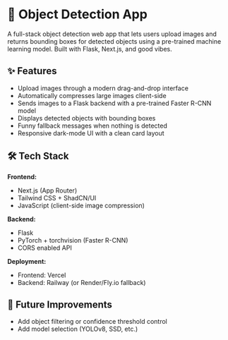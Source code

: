 # 🧠 Object Detection App

A full-stack object detection web app that lets users upload images and returns bounding boxes for detected objects using a pre-trained machine learning model. Built with Flask, Next.js, and good vibes.


## ✨ Features

- Upload images through a modern drag-and-drop interface
- Automatically compresses large images client-side
- Sends images to a Flask backend with a pre-trained Faster R-CNN model
- Displays detected objects with bounding boxes
- Funny fallback messages when nothing is detected
- Responsive dark-mode UI with a clean card layout


## 🛠️ Tech Stack

**Frontend:**
- Next.js (App Router)
- Tailwind CSS + ShadCN/UI
- JavaScript (client-side image compression)

**Backend:**
- Flask
- PyTorch + torchvision (Faster R-CNN)
- CORS enabled API

**Deployment:**
- Frontend: Vercel
- Backend: Railway (or Render/Fly.io fallback)


## 🔧 Future Improvements

- Add object filtering or confidence threshold control
- Add model selection (YOLOv8, SSD, etc.)
